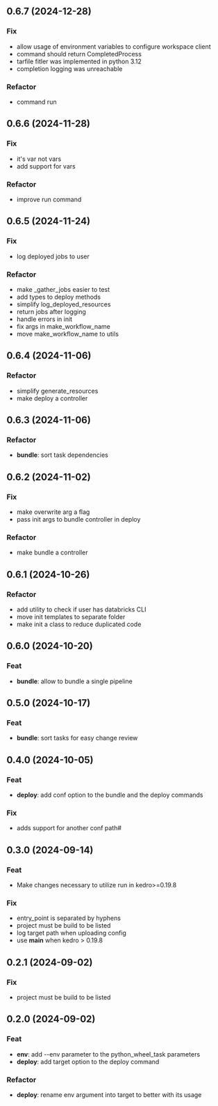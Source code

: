 ## 0.6.7 (2024-12-28)

### Fix

- allow usage of environment variables to configure workspace client
- command should return CompletedProcess
- tarfile fitler was implemented in python 3.12
- completion logging was unreachable

### Refactor

- command run

## 0.6.6 (2024-11-28)

### Fix

- it's var not vars
- add support for vars

### Refactor

- improve run command

## 0.6.5 (2024-11-24)

### Fix

- log deployed jobs to user

### Refactor

- make _gather_jobs easier to test
- add types to deploy methods
- simplify log_deployed_resources
- return jobs after logging
- handle errors in init
- fix args in make_workflow_name
- move make_workflow_name to utils

## 0.6.4 (2024-11-06)

### Refactor

- simplify generate_resources
- make deploy a controller

## 0.6.3 (2024-11-06)

### Refactor

- **bundle**: sort task dependencies

## 0.6.2 (2024-11-02)

### Fix

- make overwrite arg a flag
- pass init args to bundle controller in deploy

### Refactor

- make bundle a controller

## 0.6.1 (2024-10-26)

### Refactor

- add utility to check if user has databricks CLI
- move init templates to separate folder
- make init a class to reduce duplicated code

## 0.6.0 (2024-10-20)

### Feat

- **bundle**: allow to bundle a single pipeline

## 0.5.0 (2024-10-17)

### Feat

- **bundle**: sort tasks for easy change review

## 0.4.0 (2024-10-05)

### Feat

- **deploy**: add conf option to the bundle and the deploy commands

### Fix

- adds support for another conf path#

## 0.3.0 (2024-09-14)

### Feat

- Make changes necessary to utilize run in kedro>=0.19.8

### Fix

- entry_point is separated by hyphens
- project must be build to be listed
- log target path when uploading config
- use __main__ when kedro > 0.19.8

## 0.2.1 (2024-09-02)

### Fix

- project must be build to be listed

## 0.2.0 (2024-09-02)

### Feat

- **env**: add --env parameter to the python_wheel_task parameters
- **deploy**: add target option to the deploy command

### Refactor

- **deploy**: rename env argument into target to better with its usage
